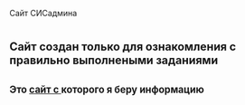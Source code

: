 Сайт СИСадмина

<html>      
    <head>
          <h1> 
                <span style="font-size:0.7em;"> Сайт создан только для ознакомления с правильно выполнеными заданиями </span>
          </h1>            
          <h2> 
                <span style="font-size:0.8em;">Это <a href="https://docs.justm.site/" target="https://docs.justm.site/">сайт c </a> которого я беру информацию  </span>
          </h2> 
       <body {background-color: #fdf0d5}>
       </body>
    </head>
</html>

